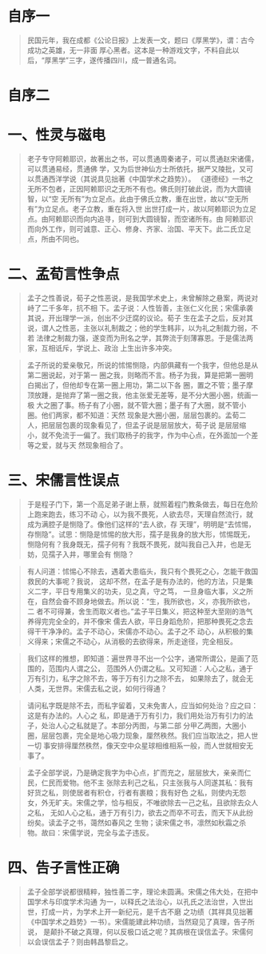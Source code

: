 # 自序一

> 民国元年，我在成都《公论日报》上发表一文，题曰《厚黑学》，谓：古今成功之英雄，无一非面
厚心黑者。这本是一种游戏文字，不料自此以后，“厚黑学”三字，遂传播四川，成一普通名词。

# 自序二

# 一、性灵与磁电

> 老子专守阿赖耶识，故著出之书，可以贯通周秦诸子，可以贯通赵宋诸儒，可以贯通易经，贯通佛
学，又为后世神仙方士所依托，据严又陵批，又可以贯通西洋学说（其说具见拙著《中国学术之趋势》）。
《道德经》一书之无所不包者，正因阿赖耶识之无所不有也。佛氏则打破此说，而为大圆镜智，以“空
无所有”为立足点。此由于佛氏立教，重在出世，故以“空无所有”为立足点。老子立教，重在将入世
出世打成一片，故以阿赖耶识为立足点。由阿赖耶识而向内追寻，则可到大圆镜智，而空诸所有。由
阿赖耶识而向外工作，则可诚意、正心、修身、齐家、治国、平天下。此二氏立足点，所由不同也。

# 二、孟荀言性争点

> 孟子之性善说，荀子之性恶说，是我国学术史上，未曾解除之悬案，两说对峙了二千多年，抗不相
下。孟子说：人性皆善，主张仁义化民；宋儒承袭其说，开出理学一派，创出不少迂腐的议论。荀子
生在孟子之后，反对其说，谓人之性恶，主张以礼制裁之；他的学生韩非，以为礼之制裁力弱，不若
法律之制裁力强，遂变而为刑名之学，其弊流于刻薄寡恩。于是儒法两家，互相诋斥，学说上、政治
上生出许多冲突。

> 孟子所说的爱亲敬兄，所说的怵惕恻隐，内部俱藏有一个我字，但他总是从第二圈说起，对于第一
圈之我，则略而不言。杨子为我，算是把第一圈明白揭出了，但他却专在第一圈上用功，第二以下各
圈，置之不管；墨子摩顶放踵，是抛弃了第一圈之我，他主张爱无差等，是不分大圈小圈，统画一极
大之圈了事。杨子有了小圈，就不管大圈；墨子有了大圈，就不管小圈。他们两家，都不知道：天然
现象是大圈小圈，层层包裹的。孟荀二人，把层层包裹的现象看见了，但孟子说是层层放大，荀子说
是层层缩小，就不免流于一偏了。我们取杨子的我字，作为中心点，在外面加一个差等之爱，就与天
然现象相合了。

# 三、宋儒言性误点

> 于是程子门下，第一个高足弟子谢上蔡，就照着程门教条做去，每日在危阶上跑来跑去，练习不动
心，以为我不畏死，人欲去尽，天理自然流行，就成为满腔子是恻隐了。像他们这样的“去人欲，存
天理”，明明是“去怵惕，存恻隐”。试思：恻隐是怵惕的放大形，孺子是我身的放大形，怵惕既无，
恻隐何有？我身既无，孺子何有？我既不畏死，就叫我自己入井，也是无妨，见孺子入井，哪里会有
恻隐？

> 有人问道：怵惕心不除去，遇着大患临头，我只有个畏死之心，怎能干救国救民的大事呢？我说，
这却不然，在孟子是有办法的，他的方法，只是集义二字，平日专用集义的功夫，见之真，守之笃，
一旦身临大事，义之所在，自然会奋不顾身地做去。所以说：“生，我所欲也，义，亦我所欲也，二
者不可得兼，舍生而取义者也。”孟子平日集义，把这种至大至刚的浩气养得完完全全的，并不像宋
儒去人欲，平日身蹈危阶，把那种畏死之念去得干干净净的。孟子不动心，宋儒亦不动心。孟子之不
动心，从积极的集义得来；宋儒之不动心，从消极的去欲得来，所走途径，完全相反。

> 我们这样的推想，即知道：遍世界寻不出一个公字，通常所谓公，是画了范围的，范围内人谓之公，
范围外人仍谓之私。又可知道：人心之私，通于万有引力，私字之除不去，等于万有引力之除不去，
如果除去了，就会无人类，无世界。宋儒去私之说，如何行得通？

> 请问私字既是除不去，而私字留着，又未免害人，应当如何处治？应之曰：这是有办法的。人心之
私，即是通于万有引力，我们用处治万有引力的法子，处治人心之私就是了。本部分丙图，与第二部
分甲乙两图，大圈小圈，层层包裹，完全是地心吸力现象，厘然秩然。我们应当取法之，把人世一切
事安排得厘然秩然，像天空中众星球相维相系一般，而人世就相安无事了。

> 孟子全部学说，乃是确定我字为中心点，扩而充之，层层放大，亲亲而仁民，仁民而爱物。他不主
张除去利己之私，只主张我与人同遂其私：我有好货之私，则使居者有积仓，行者有裹粮；我有好色
之私，则使内无怨女，外无旷夫。宋儒之学，恰与相反，不唯欲除去一己之私，且欲除去众人之私，
无如人心之私，通于万有引力，欲去之而卒不可去，而天下从此纷纷矣。读孟子之书，蔼然如春风之
生物；读宋儒之书，凛然如秋霜之杀物。故曰：宋儒学说，完全与孟子违反。

# 四、告子言性正确

> 孟子全部学说都很精粹，独性善二字，理论未圆满。宋儒之伟大处，在把中国学术与印度学术沟通
为一，以释氏之法治心，以孔氏之法治世，入世出世，打成一片，为学术上开一新纪元，是千古不磨
之功绩（其祥具见拙著《中国学术之趋势》一书）。宋儒能建此种功绩，当然窥见了真理，告子所说，
是颠扑不破之真理，何以反极口诋之呢？其病根在误信孟子。宋儒何以会误信孟子？则由韩昌黎启之。
